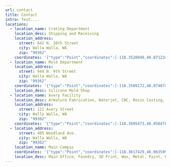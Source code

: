```yaml
---
url: contact
title: Contact
intro: Test....
locations:
  - location_name: Crating Department
    location_desc: Shipping and Receiving
    location_address:
      street: 842 N. 10th Street
      city: Walla Walla, WA
      zip: "99362"
    coordinates: '{"type":"Point","coordinates":[-118.3520048,46.0712343]}'
  - location_name: Mold Department
    location_address:
      street: 944 N. 9th Street
      city: Walla Walla, WA
      zip: "99362"
    coordinates: '{"type":"Point","coordinates":[-118.3509172,46.0748745]}'
    location_desc: Silicone Mold Shop
  - location_name: Avery Facility
    location_desc: Armature Fabrication, Waterjet, CNC, Resin Casting, Wood Shop
    location_address:
      street: 121 Avery Street
      city: Walla Walla, WA
      zip: "99362"
    coordinates: '{"type":"Point","coordinates":[-118.3605473,46.0564789]}'
  - location_address:
      street: 405 Woodland Ave.
      city: Walla Walla, WA
      zip: "99362"
    location_name: Main Campus
    coordinates: '{"type":"Point","coordinates":[-118.3617429,46.0635998]}'
    location_desc: Main Office, Foundry, 3D Print, Wax, Metal, Paint, Patina
---
```


